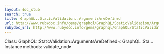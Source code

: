 ```yaml
---
layout: doc_stub
search: true
title: GraphQL::StaticValidation::ArgumentsAreDefined
url: http://www.rubydoc.info/gems/graphql/GraphQL/StaticValidation/ArgumentsAreDefined
rubydoc_url: http://www.rubydoc.info/gems/graphql/GraphQL/StaticValidation/ArgumentsAreDefined
---
```


Class: GraphQL::StaticValidation::ArgumentsAreDefined < GraphQL::Sta...
Instance methods:
validate_node

